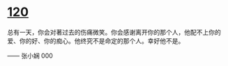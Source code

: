# [120](https://github.com/platojobs/SFLOG/issues/120)

总有一天，你会对著过去的伤痛微笑。你会感谢离开你的那个人，他配不上你的爱、你的好、你的痴心。他终究不是命定的那个人。幸好他不是。

—— 张小娴 ​​​​000